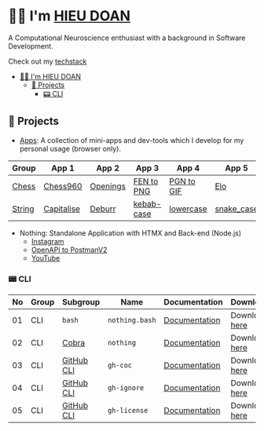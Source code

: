 # 👨‍💻 I'm [HIEU DOAN](https://hieudoanm.github.io)

A Computational Neuroscience enthusiast with a background in Software Development.

Check out my [techstack](https://hieudoanm.github.io/posts/techstack)

- [👨‍💻 I'm HIEU DOAN](#-im-hieu-doan)
  - [📱 Projects](#-projects)
    - [📟 CLI](#-cli)

## 📱 Projects

- [Apps](https://hieudoanm.github.io/apps): A collection of mini-apps and dev-tools which I develop for my personal usage (browser only).

| Group                | App 1                        | App 2                          | App 3                           | App 4                           | App 5                       | App 6                      |
| -------------------- | ---------------------------- | ------------------------------ | ------------------------------- | ------------------------------- | --------------------------- | -------------------------- |
| [Chess][app-chess]   | [Chess960][app-chess960]     | [Openings][app-chess-openings] | [FEN to PNG][app-chess-fen2png] | [PGN to GIF][app-chess-pgn2gif] | [Elo][app-chess-elo]        | [Clock][app-chess-clock]   |
| [String][app-string] | [Capitalise][app-capitalise] | [Deburr][app-deburr]           | [kebab-case][app-kebabcase]     | [lowercase][app-lowercase]      | [snake_case][app-snakecase] | [UPPERCASE][app-uppercase] |

- Nothing: Standalone Application with HTMX and Back-end (Node.js)
  - [Instagram](https://nothing-instagram.onrender.com/)
  - [OpenAPI to PostmanV2](https://nothing-openapi-to-postmanv2.onrender.com/)
  - [YouTube](https://nothing-youtube.onrender.com)

### 📟 CLI

| No  | Group | Subgroup                       | Name           | Documentation                                                                                                                 | Download                                                                                                                           |
| --- | ----- | ------------------------------ | -------------- | ----------------------------------------------------------------------------------------------------------------------------- | ---------------------------------------------------------------------------------------------------------------------------------- |
| 01  | CLI   | `bash`                         | `nothing.bash` | [Documentation](https://github.com/hieudoanm/hieudoanm.github.io/tree/master/packages/cli/bash/README.md)                     | Download [here](https://github.com/hieudoanm/hieudoanm.github.io/tree/master/packages/cli/bash/dist/hieu.bash)                     |
| 02  | CLI   | [Cobra](https://cobra.dev/)    | `nothing`      | [Documentation](https://github.com/hieudoanm/hieudoanm.github.io/tree/master/packages/cli/go.dev/cobra/README.md)             | Download [here](https://github.com/hieudoanm/hieudoanm.github.io/tree/master/packages/cli/go.dev/cobra/bin/hieu)                   |
| 03  | CLI   | [GitHub CLI][gh-cli-extension] | `gh-coc`       | [Documentation](https://github.com/hieudoanm/hieudoanm.github.io/tree/master/packages/cli/go.dev/github/extensions/README.md) | Download [here](https://github.com/hieudoanm/hieudoanm.github.io/tree/master/packages/cli/go.dev/github/extensions/bin/gh-coc)     |
| 04  | CLI   | [GitHub CLI][gh-cli-extension] | `gh-ignore`    | [Documentation](https://github.com/hieudoanm/hieudoanm.github.io/tree/master/packages/cli/go.dev/github/extensions/README.md) | Download [here](https://github.com/hieudoanm/hieudoanm.github.io/tree/master/packages/cli/go.dev/github/extensions/bin/gh-ignore)  |
| 05  | CLI   | [GitHub CLI][gh-cli-extension] | `gh-license`   | [Documentation](https://github.com/hieudoanm/hieudoanm.github.io/tree/master/packages/cli/go.dev/github/extensions/README.md) | Download [here](https://github.com/hieudoanm/hieudoanm.github.io/tree/master/packages/cli/go.dev/github/extensions/bin/gh-license) |

[app-chess]: https://hieudoanm.github.io/apps/chess
[app-chess960]: https://hieudoanm.github.io/apps/chess/books/chess960
[app-chess-openings]: https://hieudoanm.github.io/apps/chess/books/openings
[app-chess-fen2png]: https://hieudoanm.github.io/apps/chess/converter/fen2png
[app-chess-pgn2gif]: https://hieudoanm.github.io/apps/chess/converter/pgn2gif
[app-chess-elo]: https://hieudoanm.github.io/apps/chess/tools/elo
[app-chess-clock]: https://hieudoanm.github.io/apps/chess/tools/clock
[app-string]: https://hieudoanm.github.io/apps/string
[app-capitalise]: ttps://hieudoanm.github.io/apps/capitalise
[app-deburr]: ttps://hieudoanm.github.io/apps/deburr
[app-kebabcase]: ttps://hieudoanm.github.io/apps/kebabcase
[app-lowercase]: ttps://hieudoanm.github.io/apps/lowercase
[app-snakecase]: ttps://hieudoanm.github.io/apps/snakecase
[app-uppercase]: ttps://hieudoanm.github.io/apps/uppercase

[gh-cli-extension]: https://cli.github.com/manual/gh_extension
